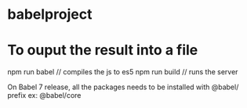 # babelproject

# To ouput the result into a file
npm run babel // compiles the js to es5
npm run build // runs the server

On Babel 7 release, all the packages needs to be installed with @babel/ prefix
ex: @babel/core